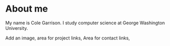 # About me
My name is Cole Garrison. I study computer science at George Washington University. 

Add an image, area for project links, Area for contact links, 

